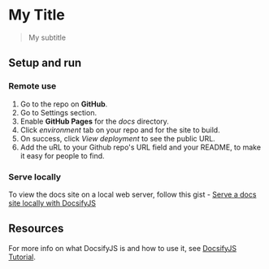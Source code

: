 # My Title
> My subtitle


## Setup and run

### Remote use

1. Go to the repo on **GitHub**.
2. Go to Settings section.
3. Enable **GitHub Pages** for the _docs_ directory.
4. Click _environment_ tab on your repo and for the site to build.
5. On success, click _View deployment_ to see the public URL.
6. Add the uRL to your Github repo's URL field and your README, to make it easy for people to find.


### Serve locally

To view the docs site on a local web server, follow this gist - [Serve a docs site locally with DocsifyJS](https://gist.github.com/MichaelCurrin/4c8060dcc9d8841f842eeebc7a1436d8)


## Resources

For more info on what DocsifyJS is and how to use it, see [DocsifyJS Tutorial](https://michaelcurrin.github.io/docsify-js-tutorial/#/?id=serve-a-docsify-site-locally).
